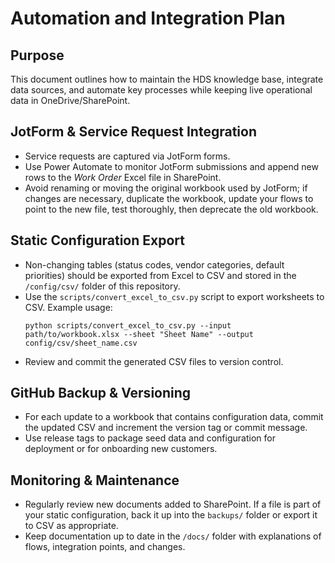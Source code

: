 # Automation and Integration Plan

## Purpose
This document outlines how to maintain the HDS knowledge base, integrate data sources, and automate key processes while keeping live operational data in OneDrive/SharePoint.

## JotForm & Service Request Integration
- Service requests are captured via JotForm forms.
- Use Power Automate to monitor JotForm submissions and append new rows to the *Work Order* Excel file in SharePoint.
- Avoid renaming or moving the original workbook used by JotForm; if changes are necessary, duplicate the workbook, update your flows to point to the new file, test thoroughly, then deprecate the old workbook.

## Static Configuration Export
- Non-changing tables (status codes, vendor categories, default priorities) should be exported from Excel to CSV and stored in the `/config/csv/` folder of this repository.
- Use the `scripts/convert_excel_to_csv.py` script to export worksheets to CSV. Example usage:
  ```
  python scripts/convert_excel_to_csv.py --input path/to/workbook.xlsx --sheet "Sheet Name" --output config/csv/sheet_name.csv
  ```
- Review and commit the generated CSV files to version control.

## GitHub Backup & Versioning
- For each update to a workbook that contains configuration data, commit the updated CSV and increment the version tag or commit message.
- Use release tags to package seed data and configuration for deployment or for onboarding new customers.

## Monitoring & Maintenance
- Regularly review new documents added to SharePoint. If a file is part of your static configuration, back it up into the `backups/` folder or export it to CSV as appropriate.
- Keep documentation up to date in the `/docs/` folder with explanations of flows, integration points, and changes.

